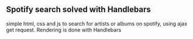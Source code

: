## Spotify search solved with Handlebars

simple html, css and js to search for artists or albums on spotify, using ajax get request. Rendering is done with Handlebars
